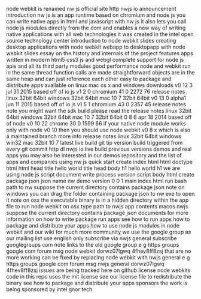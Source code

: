 node webkit is renamed nw js official site http nwjs io announcement introduction nw js is an app runtime based on chromium and node js you can write native apps in html and javascript with nw js it also lets you call node js modules directly from the dom and enables a new way of writing native applications with all web technologies it was created in the intel open source technology center introduction to node webkit slides creating desktop applications with node webkit webapp to desktopapp with node webkit slides essay on the history and internals of the project features apps written in modern html5 css3 js and webgl complete support for node js apis and all its third party modules good performance node and webkit run in the same thread function calls are made straightforward objects are in the same heap and can just reference each other easy to package and distribute apps available on linux mac os x and windows downloads v0 12 3 jul 31 2015 based off of io js v1 2 0 chromium 41 0 2272 76 release notes linux 32bit 64bit windows 32bit 64bit mac 10 7 32bit 64bit v0 13 0 alpha1 jun 11 2015 based off of io js v1 5 1 chromium 43 0 2357 45 release notes note you might want the sdk build please read the release notes linux 32bit 64bit windows 32bit 64bit mac 10 7 32bit 64bit 0 8 6 apr 18 2014 based off of node v0 10 22 chrome 30 0 1599 66 if your native node module works only with node v0 10 then you should use node webkit v0 8 x which is also a maintained branch more info release notes linux 32bit 64bit windows win32 mac 32bit 10 7 latest live build git tip version build triggered from every git commit http dl nwjs io live build previous versions demos and real apps you may also be interested in our demos repository and the list of apps and companies using nw js quick start create index html html doctype html html head title hello world title head body h1 hello world h1 we are using node js script document write process version script body html create package json json name nw demo version 0 0 1 main index html run bash path to nw suppose the current directory contains package json note on windows you can drag the folder containing package json to nw exe to open it note on osx the executable binary is in a hidden directory within the app file to run node webkit on osx type path to nwjs app contents macos nwjs suppose the current directory contains package json documents for more information on how to write package run apps see how to run apps how to package and distribute your apps how to use node js modules in node webkit and our wiki for much more community we use the google group as our mailing list use english only subscribe via nwjs general subscribe googlegroups com note links to the old google group e g https groups google com forum msg node webkit dorwz07lgwq 4fhev8ff8zsj that are no more working can be fixed by replacing node webkit with nwjs general e g https groups google com forum msg nwjs general dorwz07lgwq 4fhev8ff8zsj issues are being tracked here on github license node webkits code in this repo uses the mit license see our license file to redistribute the binary see how to package and distribute your apps sponsors the work is being sponsored by intel gnor tech